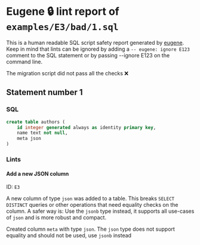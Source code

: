 # Eugene 🔒 lint report of `examples/E3/bad/1.sql`

This is a human readable SQL script safety report generated by [eugene](https://github.com/kaaveland/eugene). Keep in mind that lints can be ignored by adding a `-- eugene: ignore E123` comment to the SQL statement or by passing --ignore E123 on the command line.

The migration script did not pass all the checks ❌

## Statement number 1

### SQL

```sql
create table authors (
    id integer generated always as identity primary key,
    name text not null,
    meta json
)
```

### Lints

#### Add a new JSON column

ID: `E3`

A new column of type `json` was added to a table. This breaks `SELECT DISTINCT` queries or other operations that need equality checks on the column. A safer way is: Use the `jsonb` type instead, it supports all use-cases of `json` and is more robust and compact.

Created column `meta` with type `json`. The `json` type does not support equality and should not be used, use `jsonb` instead

